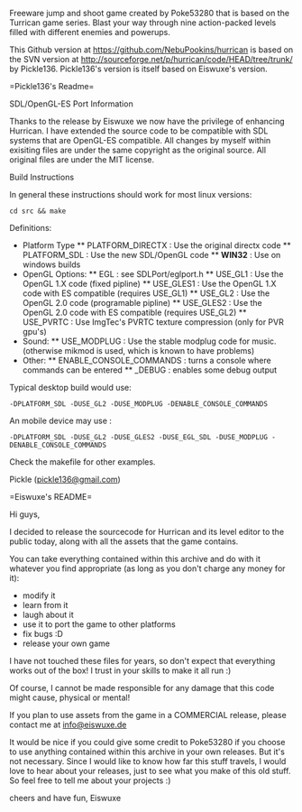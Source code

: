 Freeware jump and shoot game created by Poke53280 that is based on the
Turrican game series. Blast your way through nine action-packed levels filled
with different enemies and powerups.

This Github version at https://github.com/NebuPookins/hurrican is based on
the SVN version at http://sourceforge.net/p/hurrican/code/HEAD/tree/trunk/ by
Pickle136. Pickle136's version is itself based on Eiswuxe's version.

=Pickle136's Readme=

SDL/OpenGL-ES Port Information

Thanks to the release by Eiswuxe we now have the privilege of enhancing
Hurrican. I have extended the source code to be compatible with SDL systems
that are OpenGL-ES compatible. All changes by myself within exisiting files are
under the same copyright as the original source. All original files are under
the MIT license.

Build Instructions

In general these instructions should work for most linux versions:

`cd src && make`

Definitions:
* Platform Type
** PLATFORM_DIRECTX : Use the original directx code
** PLATFORM_SDL     : Use the new SDL/OpenGL code
** __WIN32__  : Use on windows builds
* OpenGL Options:
** EGL    : see SDLPort/eglport.h
** USE_GL1          : Use the OpenGL 1.X code (fixed pipline)
** USE_GLES1        : Use the OpenGL 1.X code with ES compatible (requires USE_GL1)
** USE_GL2          : Use the OpenGL 2.0 code (programable pipline)
** USE_GLES2        : Use the OpenGL 2.0 code with ES compatible (requires USE_GL2)
** USE_PVRTC  : Use ImgTec's PVRTC texture compression (only for PVR gpu's)
* Sound:
** USE_MODPLUG      : Use the stable modplug code for music. (otherwise mikmod is used, which is known to have problems)
* Other:
** ENABLE_CONSOLE_COMMANDS : turns a console where commands can be entered
** _DEBUG      : enables some debug output

Typical desktop build would use:

`-DPLATFORM_SDL -DUSE_GL2 -DUSE_MODPLUG -DENABLE_CONSOLE_COMMANDS`

An mobile device may use :

`-DPLATFORM_SDL -DUSE_GL2 -DUSE_GLES2 -DUSE_EGL_SDL -DUSE_MODPLUG -DENABLE_CONSOLE_COMMANDS`

Check the makefile for other examples.

Pickle (pickle136@gmail.com)

=Eiswuxe's README=


Hi guys,

I decided to release the sourcecode for Hurrican and its level editor to the
public today, along with all the assets that the game contains.

You can take everything contained within this archive and do with it whatever
you find appropriate (as long as you don't charge any money for it):

- modify it
- learn from it
- laugh about it
- use it to port the game to other platforms
- fix bugs :D
- release your own game

I have not touched these files for years, so don't expect that everything works
out of the box! I trust in your skills to make it all run :)

Of course, I cannot be made responsible for any damage that this code might
cause, physical or mental!

If you plan to use assets from the game in a COMMERCIAL release, please contact
me at info@eiswuxe.de

It would be nice if you could give some credit to Poke53280 if you choose to use
anything contained within this archive in your own releases. But it's not
necessary. Since I would like to know how far this stuff travels, I would love
to hear about your releases, just to see what you make of this old stuff. So
feel free to tell me about your projects :)

cheers and have fun,
Eiswuxe
